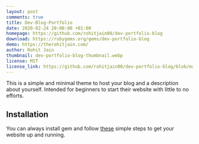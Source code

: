 ```yaml
---
layout: post
comments: true
title: Dev-Blog-Portfolio
date: 2020-02-24 20:00:00 +01:00
homepage: https://github.com/rohitjain00/dev-portfolio-blog
download: https://rubygems.org/gems/dev-portfolio-blog
demo: https://therohitjain.com/
author: Rohit Jain
thumbnail: dev-portfolio-blog-thumbnail.webp
license: MIT
license_link: https://github.com/rohitjain00/dev-portfolio-blog/blob/master/LICENSE.txt
---
```


This is a simple and minimal theme to host your blog and a description about yourself. Intended for beginners to start their website with little to no efforts.

## Installation

You can always install gem and follow [these](https://github.com/rohitjain00/dev-portfolio-blog#usage) simple steps to get your website up and running.
